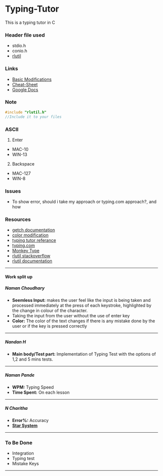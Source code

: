 # Typing-Tutor
This is a typing tutor in C

### Header file used
* stdio.h
* conio.h
* <a href="http://tapiov.net/rlutil/">rlutil</a>
<!-- *  [curses.h](https://e-l.unifi.it/pluginfile.php/805205/mod_resource/content/0/ncurses%20installation%20-%20en.pdf/ "curses.h")-->
### Links
*  [Basic Modifications](https://guides.github.com/features/mastering-markdown/ "Basic Modifications")
*  [Cheat-Sheet](https://github.com/adam-p/markdown-here/wiki/Markdown-Cheatsheet "Cheat-Sheet")
*  [Google Docs](https://docs.google.com/document/d/1LG9QgsERu3FX1MEPU6KNGssyabrC_NUejwgBdaTpONY/edit?usp=sharing)

### Note
```C
#include "rlutil.h"
//Include it to your files
```
### ASCII
1. Enter

* MAC-10
* WIN-13

2. Backspace

* MAC-127
* WIN-8

### Issues
* To show error, should i take my approach or typing.com approach?, and how
### Resources
<!-- *  [curses.h documentation github](https://github.com/D-Programming-Deimos/ncurses)
 *  [curses.h documentation website](https://tldp.org/HOWTO/NCURSES-Programming-HOWTO/scanw.html#GETCHCLASS)-->
*  [getch documentation](https://pubs.opengroup.org/onlinepubs/7908799/xcurses/getch.html)
*  [color modification](https://www.theurbanpenguin.com/4184-2/)
*  [typing tutor referance](https://www.codewithc.com/typing-tutor-project-in-c/#:~:text=This%20is%20a%20simple%20console,the%20function%20of%20each%20command.)
*  [typing.com](typing.com)
*  [Monkey Type](monkeytype.com)
* <a href="https://stackoverflow.com/questions/29574849/how-to-change-text-color-and-console-color-in-codeblocks#30144132">rlutil stackoverflow</a>
* [rlutil documentation](http://tapiov.net/rlutil/docs/HTML/files/rlutil-h.html#rlutil.getkey)
---
#### Work split up
##### Naman Choudhary
* **Seemless Input:**  makes the user feel like the input is being taken and processed immediately at the press of each keystroke, highlighted by the change in colour of the character.
* Taking the input from the user without the use of enter key
* **Color:** The color of the text changes if there is any mistake done by the user or if the key is pressed correctly
---
##### Nandan H
* **Main body/Test part:**  Implementation of Typing Test with the options of 1,2 and 5 mins tests.
---
##### Naman Pande
* **WPM:** Typing Speed
* **Time Spent:** On each lesson 
---
##### N Charitha
* **Error%:** Accuracy
* [**Star System**](typing.com)
---
### To Be Done
* Integration
* Typing test 
* Mistake Keys
---
